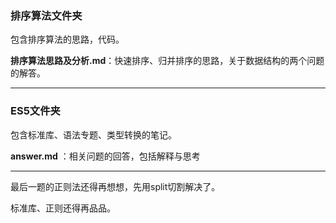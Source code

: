 ### 排序算法文件夹

包含排序算法的思路，代码。

**排序算法思路及分析.md**：快速排序、归并排序的思路，关于数据结构的两个问题的解答。

------



### ES5文件夹

包含标准库、语法专题、类型转换的笔记。

**answer.md**  ：相关问题的回答，包括解释与思考





***

最后一题的正则法还得再想想，先用split切割解决了。

标准库、正则还得再品品。


